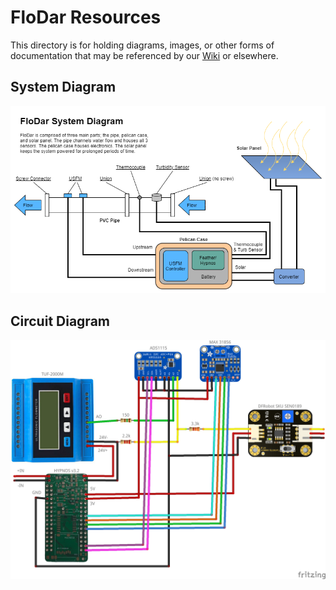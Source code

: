 # FloDar Resources

This directory is for holding diagrams, images, or other forms of documentation that may be referenced by our [Wiki](https://github.com/OPEnSLab-OSU/OPEnS-Lab-Home/wiki/FloDar) or elsewhere.

## System Diagram

![FloDarSystemDiagram](https://github.com/OPEnSLab-OSU/FloDar/blob/main/Resources/FloDarSystemDiagram.png)

## Circuit Diagram

![CircuitDiagram](https://github.com/OPEnSLab-OSU/FloDar/blob/main/Resources/CircuitDiagram.png)
